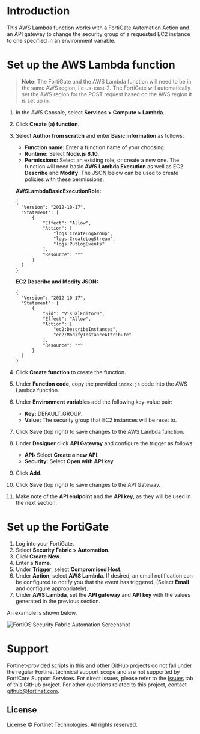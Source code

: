 # Introduction
This AWS Lambda function works with a FortiGate Automation Action and an API gateway to change the security group of a requested EC2 instance to one specified in an environment variable.

# Set up the AWS Lambda function

> **Note:** The FortiGate and the AWS Lambda function will need to be in the same AWS region, i.e us-east-2. The FortiGate will automatically set the AWS region for the POST request based on the AWS region it is set up in.

  1. In the AWS Console, select **Services > Compute > Lambda**.
  2. Click **Create (a) function**.
  3. Select **Author from scratch** and enter **Basic information** as follows:
     * **Function name:** Enter a function name of your choosing.
     * **Runtime:** Select **Node.js 8.10**.
     * **Permissions:** Select an existing role, or create a new one. The function will need basic **AWS Lambda Execution** as well as EC2 **Describe** and **Modify**. The JSON below can be used to create policies with these permissions.

     **AWSLambdaBasicExecutionRole:**
      ```
      {
        "Version": "2012-10-17",
        "Statement": [
            {
                "Effect": "Allow",
                "Action": [
                    "logs:CreateLogGroup",
                    "logs:CreateLogStream",
                    "logs:PutLogEvents"
                ],
                "Resource": "*"
            }
        ]
      }
      ```

     **EC2 Describe and Modify JSON:**

      ```
      {
        "Version": "2012-10-17",
        "Statement": [
            {
                "Sid": "VisualEditor0",
                "Effect": "Allow",
                "Action": [
                    "ec2:DescribeInstances",
                    "ec2:ModifyInstanceAttribute"
                ],
                "Resource": "*"
            }
        ]
      }
      ```

  4. Click **Create function** to create the function.
  5. Under **Function code**, copy the provided `index.js` code into the AWS Lambda function.
  6. Under **Environment variables** add the following key-value pair:
     * **Key:** DEFAULT_GROUP.
     * **Value:** The security group that EC2 instances will be reset to.
  7. Click **Save** (top right) to save changes to the AWS Lambda function.
  8. Under **Designer** click **API Gateway** and configure the trigger as follows:
     * **API:** Select **Create a new API**.
     * **Security:** Select **Open with API key**.
  9. Click **Add**.
  10. Click **Save** (top right) to save changes to the API Gateway.
  11. Make note of the **API endpoint** and the **API key**, as they will be used in the next section.

# Set up the FortiGate

  1. Log into your FortiGate.
  2. Select **Security Fabric > Automation**.
  3. Click **Create New**.
  4. Enter a **Name**.
  5. Under **Trigger**, select **Compromised Host**.
  6. Under **Action**, select **AWS Lambda**. If desired, an email notification can be configured to notify you that the event has triggered. (Select **Email** and configure appropriately).
  7. Under **AWS Lambda**, set the **API gateway** and **API key** with the values generated in the previous section.

An example is shown below.

  ![FortiOS Security Fabric Automation Screenshot](img/fortigate_lambda2.png)

# Support
Fortinet-provided scripts in this and other GitHub projects do not fall under the regular Fortinet technical support scope and are not supported by FortiCare Support Services.
For direct issues, please refer to the [Issues](https://github.com/fortinet/aws-security-group-update/issues) tab of this GitHub project.
For other questions related to this project, contact [github@fortinet.com](mailto:github@fortinet.com).

## License
[License](./LICENSE) © Fortinet Technologies. All rights reserved.
